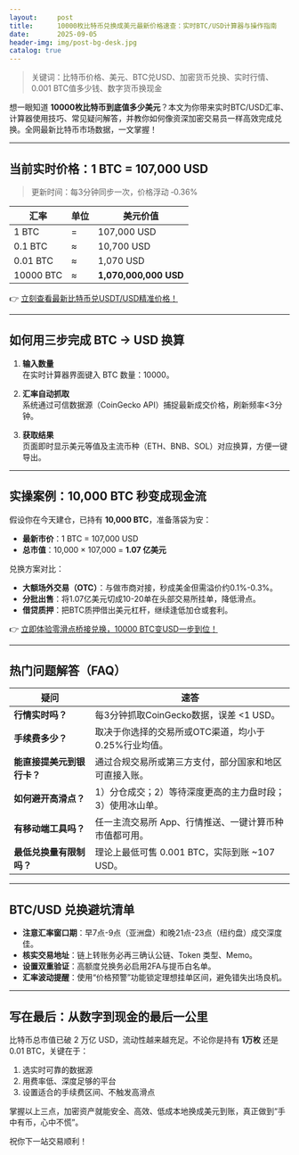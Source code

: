 ```yaml
---
layout:     post
title:      10000枚比特币兑换成美元最新价格速查：实时BTC/USD计算器与操作指南
date:       2025-09-05
header-img: img/post-bg-desk.jpg
catalog: true
---
```


> 关键词：比特币价格、美元、BTC兑USD、加密货币兑换、实时行情、0.001 BTC值多少钱、数字货币换现金

想一眼知道 **10000枚比特币到底值多少美元**？本文为你带来实时BTC/USD汇率、计算器使用技巧、常见疑问解答，并教你如何像资深加密交易员一样高效完成兑换。全网最新比特币市场数据，一文掌握！

---

## 当前实时价格：1 BTC = 107,000 USD
> 更新时间：每3分钟同步一次，价格浮动 ‑0.36%

| 汇率 | 单位 | 美元价值 |
| --- | --- | --- |
| 1 BTC | = | 107,000 USD |
| 0.1 BTC | ≈ | 10,700 USD |
| 0.01 BTC | ≈ | 1,070 USD |
| 10000 BTC | ≈ | **1,070,000,000 USD** |

👉 [立刻查看最新比特币兑USDT/USD精准价格！](https://okxdog.com/)

---

## 如何用三步完成 BTC → USD 换算

1. **输入数量**  
   在实时计算器界面键入 BTC 数量：10000。

2. **汇率自动抓取**  
   系统通过可信数据源（CoinGecko API）捕捉最新成交价格，刷新频率<3分钟。

3. **获取结果**  
   页面即时显示美元等值及主流币种（ETH、BNB、SOL）对应换算，方便一键导出。

---

## 实操案例：10,000 BTC 秒变成现金流

假设你在今天建仓，已持有 **10,000 BTC**，准备落袋为安：

- **最新市价**：1 BTC = 107,000 USD  
- **总市值**：10,000 × 107,000 = **1.07 亿美元**

兑换方案对比：  
- **大额场外交易（OTC）**：与做市商对接，秒成美金但需溢价约0.1%-0.3%。  
- **分批出售**：将1.07亿美元切成10-20单在头部交易所挂单，降低滑点。  
- **借贷质押**：把BTC质押借出美元杠杆，继续逢低加仓或套利。

👉 [立即体验零滑点桥接兑换，10000 BTC变USD一步到位！](https://okxdog.com/)

---

## 热门问题解答（FAQ）

| 疑问 | 速答 |
| --- | --- |
| **行情实时吗？** | 每3分钟抓取CoinGecko数据，误差 <1 USD。 |
| **手续费多少？** | 取决于你选择的交易所或OTC渠道，均小于0.25%行业均值。 |
| **能直接提美元到银行卡？** | 通过合规交易所或第三方支付，部分国家和地区可直接入账。 |
| **如何避开高滑点？** | 1）分仓成交；2）等待深度更高的主力盘时段；3）使用冰山单。 |
| **有移动端工具吗？** | 任一主流交易所 App、行情推送、一键计算币种市值都可用。 |
| **最低兑换量有限制吗？** | 理论上最低可售 0.001 BTC，实际到账 ~107 USD。 |

---

## BTC/USD 兑换避坑清单

- **注意汇率窗口期**：早7点-9点（亚洲盘）和晚21点-23点（纽约盘）成交深度佳。  
- **核实交易地址**：链上转账务必再三确认公链、Token 类型、Memo。  
- **设置双重验证**：高额度兑换务必启用2FA与提币白名单。  
- **汇率波动提醒**：使用“价格预警”功能锁定理想挂单区间，避免错失出场良机。

---

## 写在最后：从数字到现金的最后一公里

比特币总市值已破 2 万亿 USD，流动性越来越充足。不论你是持有 **1万枚** 还是 0.01 BTC，关键在于：

1. 选实时可靠的数据源  
2. 用费率低、深度足够的平台  
3. 设置适合的手续费区间、不触发高滑点  

掌握以上三点，加密资产就能安全、高效、低成本地换成美元到账，真正做到“手中有币，心中不慌”。

祝你下一站交易顺利！